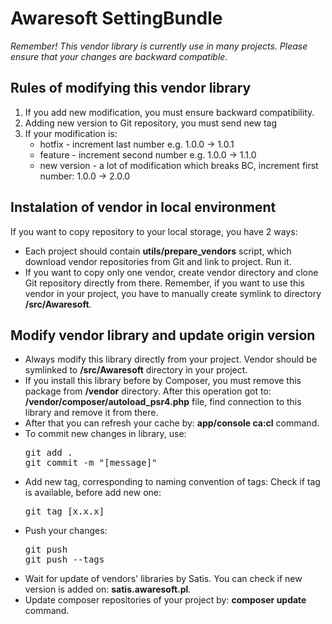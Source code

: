 <h1>Awaresoft SettingBundle</h1>

<i>Remember! This vendor library is currently use in many projects. Please ensure that your changes are backward compatible.</i>

<h2>Rules of modifying this vendor library</h2>
<ol>
    <li>If you add new modification, you must ensure backward compatibility.</li>
    <li>Adding new version to Git repository, you must send new tag</li>
    <li>If your modification is:
        <ul>
            <li>hotfix - increment last number e.g. 1.0.0 -> 1.0.1</li>
            <li>feature - increment second number e.g. 1.0.0 -> 1.1.0</li>
            <li>new version - a lot of modification which breaks BC, increment first number: 1.0.0 -> 2.0.0</li>
        </ul>
    </li>
</ol>

<h2>Instalation of vendor in local environment</h2>
<p>If you want to copy repository to your local storage, you have 2 ways:</p>
<ul>
    <li>Each project should contain <b>utils/prepare_vendors</b> script, which download vendor repositories from Git and link to project. Run it.</li>
    <li>If you want to copy only one vendor, create vendor directory and clone Git repository directly from there. Remember, if you want to use this vendor in your project, you have to manually create symlink to directory <b>/src/Awaresoft</b>.</li>
</ul>

<h2>Modify vendor library and update origin version</h2>
<ul>
    <li>Always modify this library directly from your project. Vendor should be symlinked to <b>/src/Awaresoft</b> directory in your project.</li>
    <li>If you install this library before by Composer, you must remove this package from <b>/vendor</b> directory. After this operation got to: <b>/vendor/composer/autoload_psr4.php</b> file, find connection to this library and remove it from there.</li>
    <li>After that you can refresh your cache by: <b>app/console ca:cl</b> command.
    <li>To commit new changes in library, use:
<pre>
git add .
git commit -m "[message]"
</pre>
    <li>Add new tag, corresponding to naming convention of tags: Check if tag is available, before add new one:</li>
<pre>
git tag [x.x.x]
</pre>
    <li>Push your changes:</li>
<pre>
git push
git push --tags
</pre>
    </li>
    <li>Wait for update of vendors' libraries by Satis. You can check if new version is added on: <b>satis.awaresoft.pl</b>.</li>
    <li>Update composer repositories of your project by: <b>composer update</b> command.</li>
</ul>
